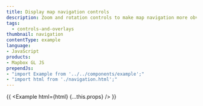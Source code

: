 ```yaml
---
title: Display map navigation controls
description: Zoom and rotation controls to make map navigation more obvious.
tags:
  - controls-and-overlays
thumbnail: navigation
contentType: example
language:
- JavaScript
products:
- Mapbox GL JS
prependJs:
- "import Example from '../../components/example';"
- "import html from './navigation.html';"
---
```


{{ <Example html={html} {...this.props} /> }}
